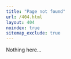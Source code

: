 ```yaml
---
title: "Page not found"
url: /404.html
layout: 404
noindex: true
sitemap_exclude: true
---
```


Nothing here...
